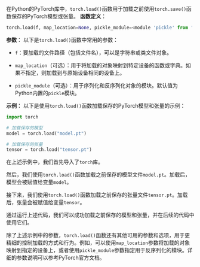 在Python的PyTorch库中，`torch.load()`函数用于加载之前使用`torch.save()`函数保存的PyTorch模型或张量。
**函数定义**：
```python
torch.load(f, map_location=None, pickle_module=<module 'pickle' from '...'>)
```

**参数**：
以下是`torch.load()`函数中常用的参数：

- `f`：要加载的文件路径（包括文件名），可以是字符串或类文件对象。

- `map_location`（可选）：用于将加载的对象映射到特定设备的函数或字典。如果不指定，则加载到与原始设备相同的设备上。

- `pickle_module`（可选）：用于序列化和反序列化对象的模块。默认值为Python内置的`pickle`模块。

**示例**：
以下是使用`torch.load()`函数加载保存的PyTorch模型和张量的示例：

```python
import torch

# 加载保存的模型
model = torch.load("model.pt")

# 加载保存的张量
tensor = torch.load("tensor.pt")
```

在上述示例中，我们首先导入了`torch`库。

然后，我们使用`torch.load()`函数加载之前保存的模型文件`model.pt`。加载后，模型会被赋值给变量`model`。

接下来，我们使用`torch.load()`函数加载之前保存的张量文件`tensor.pt`。加载后，张量会被赋值给变量`tensor`。

通过运行上述代码，我们可以成功加载之前保存的模型和张量，并在后续的代码中使用它们。

除了上述示例中的参数，`torch.load()`函数还有其他可用的参数和选项，用于更精细的控制加载的方式和行为。例如，可以使用`map_location`参数将加载的对象映射到指定的设备上，或者使用`pickle_module`参数指定用于反序列化的模块。详细的参数说明可以参考PyTorch官方文档。